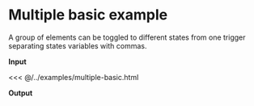 # Multiple basic example

A group of elements can be toggled to different states from one trigger separating states variables with commas.

**Input**

<<< @/../examples/multiple-basic.html

**Output**

<!--@include: ./../../examples/multiple-basic.html-->